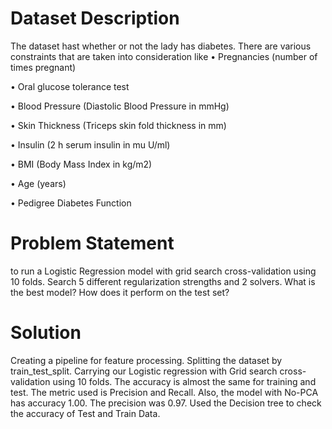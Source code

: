 # Dataset Description 

The dataset hast whether or not the lady has diabetes.  There are various constraints that are taken into consideration like
•	Pregnancies (number of times pregnant)

•	Oral glucose tolerance test 

•	Blood Pressure (Diastolic Blood Pressure in mmHg)

•	Skin Thickness (Triceps skin fold thickness in mm)

•	Insulin (2 h serum insulin in mu U/ml)

•	BMI (Body Mass Index in kg/m2)

•	Age (years)

•	Pedigree Diabetes Function


# Problem Statement
to run a Logistic Regression model with grid search cross-validation using 10 folds. Search 5 different regularization strengths and 2 solvers. What is the best model? How does it perform on the test set?

# Solution
Creating a pipeline for feature processing. Splitting the dataset by train_test_split. Carrying our Logistic regression with Grid search cross-validation using 10 folds.
The accuracy is almost the same for training and test. The metric used is Precision and Recall. Also, the model with No-PCA has accuracy 1.00. The precision was 0.97.
Used the Decision tree to check the accuracy of Test and Train Data.


